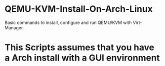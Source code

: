 # QEMU-KVM-Install-On-Arch-Linux
Basic commands to install, configure and run QEMU/KVM with Virt-Manager.

# This Scripts assumes that you have a Arch install with a GUI environment
